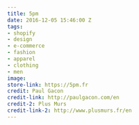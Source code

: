 ```yaml
---
title: 5pm
date: 2016-12-05 15:46:00 Z
tags:
- shopify
- design
- e-commerce
- fashion
- apparel
- clothing
- men
image: 
store-link: https://5pm.fr
credit: Paul Gacon
credit-link: http://paulgacon.com/en
credit-2: Plus Murs
credit-link-2: http://www.plusmurs.fr/en
---
```


